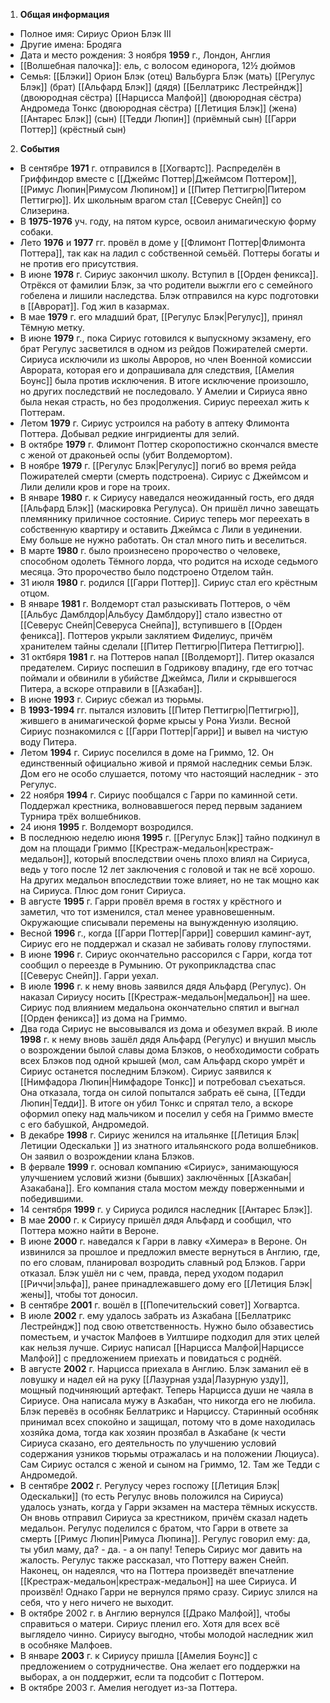 1. **Общая информация**
 - Полное имя: Сириус Орион Блэк III
 - Другие имена: Бродяга
 - Дата и место рождения: 3 ноября **1959** г., Лондон, Англия
 - [[Волшебная палочка]]: ель, с волосом единорога, 12½ дюймов
 - Семья: [[Блэки]]
	Орион Блэк (отец)
	Вальбурга Блэк (мать)
	[[Регулус Блэк]] (брат)
	[[Альфард Блэк]] (дядя)
	[[Беллатрикс Лестрейндж]] (двоюродная сёстра)
	[[Нарцисса Малфой]] (двоюродная сёстра)
	Андромеда Тонкс (двоюродная сёстра)
	[[Летиция Блэк]] (жена)
	[[Антарес Блэк]] (сын)
	[[Тедди Люпин]] (приёмный сын)
	[[Гарри Поттер]] (крёстный сын)

2. **События**
 - В сентябре **1971** г. отправился в [[Хогвартс]]. Распределён в Гриффиндор вместе с [[Джеймс Поттер|Джеймсом Поттером]], [[Римус Люпин|Римусом Люпином]] и [[Питер Петтигрю|Питером Петтигрю]]. Их школьным врагом стал [[Северус Снейп]] со Слизерина.
 - В **1975-1976** уч. году, на пятом курсе, освоил анимагическую форму собаки.
 - Лето **1976** и **1977** гг. провёл в доме у [[Флимонт Поттер|Флимонта Поттера]], так как на ладил с собственной семьёй. Поттеры богаты и не против его присутствия.
 - В июне **1978** г. Сириус закончил школу. Вступил в [[Орден феникса]]. Отрёкся от фамилии Блэк, за что родители выжгли его с семейного гобелена и лишили наследства. Блэк отправился на курс подготовки в [[Аврорат]]. Год жил в казармах.
 - В мае **1979** г. его младший брат, [[Регулус Блэк|Регулус]], принял Тёмную метку.
 - В июне **1979** г., пока Сириус готовился к выпускному экзамену, его брат Регулус засветился в одном из рейдов Пожирателей смерти. Сириуса исключили из школы Авроров, но член Военной комиссии Аврората, которая его и допрашивала для следствия, [[Амелия Боунс]] была против исключения. В итоге исключение произошло, но других последствий не последовало. У Амелии и Сириуса явно была некая страсть, но без продолжения. Сириус переехал жить к Поттерам.
 - Летом **1979** г. Сириус устроился на работу в аптеку Флимонта Поттера. Добывал редкие ингридиенты для зелий.
 - В октябре **1979** г. Флимонт Поттер скоропостижно скончался вместе с женой от драконьей оспы (убит Волдемортом).
 - В ноябре **1979** г. [[Регулус Блэк|Регулус]] погиб во время рейда Пожирателей смерти (смерть подстроена). Сириус с Джеймсом и Лили делили кров и горе на троих.
 - В январе **1980** г. к Сириусу наведался неожиданный гость, его дядя [[Альфард Блэк]] (маскировка Регулуса). Он пришёл лично завещать племяннику приличное состояние. Сириус теперь мог переехать в собственную квартиру и оставить Джеймса с Лили в уединении. Ему больше не нужно работать. Он стал много пить и веселиться.
 - В марте **1980** г. было произнесено пророчество о человеке, способном одолеть Тёмного лорда, что родится на исходе седьмого месяца. Это пророчество было подстроено Отделом тайн.
 - 31 июля **1980** г. родился [[Гарри Поттер]]. Сириус стал его крёстным отцом.
 - В январе **1981** г. Волдеморт стал разыскивать Поттеров, о чём [[Альбус Дамблдор|Альбусу Дамблдору]] стало известно от [[Северус Снейп|Северуса Снейпа]], вступившего в [[Орден феникса]]. Поттеров укрыли заклятием Фиделиус, причём хранителем тайны сделали [[Питер Петтигрю|Питера Петтигрю]].
 - 31 октбяря **1981** г. на Поттеров напал [[Волдеморт]]. Питер оказался предателем. Сириус поспешил в Годрикову впадину, где его тотчас поймали и обвинили в убийстве Джеймса, Лили и скрывшегося Питера, а вскоре отправили в [[Азкабан]].
 - В июне **1993** г. Сириус сбежал из тюрьмы.
 - В **1993-1994** гг. пытался изловить [[Питер Петтигрю|Петтигрю]], жившего в анимагической форме крысы у Рона Уизли. Весной Сириус познакомился с [[Гарри Поттер|Гарри]] и вывел на чистую воду Питера.
 - Летом **1994** г. Сириус поселился в доме на Гриммо, 12. Он единственный официально живой и прямой наследник семьи Блэк. Дом его не особо слушается, потому что настоящий наследник - это Регулус.
 - 22 ноября **1994** г. Сириус пообщался с Гарри по каминной сети. Поддержал крестника, волновавшегося перед первым заданием Турнира трёх волшебников.
 - 24 июня **1995** г. Волдеморт возродился.
 - В последнюю неделю июня **1995** г. [[Регулус Блэк]] тайно подкинул в дом на площади Гриммо [[Крестраж-медальон|крестраж-медальон]], который впоследствии очень плохо влиял на Сириуса, ведь у того после 12 лет заключения с головой и так не всё хорошо. На других медальон впоследствии тоже влияет, но не так мощно как на Сириуса. Плюс дом гонит Сириуса.
 - В августе **1995** г. Гарри провёл время в гостях у крёстного и заметил, что тот изменился, стал менее уравновешенным. Окружающие списывали перемены на вынужденную изоляцию.
 - Весной **1996** г., когда [[Гарри Поттер|Гарри]] совершил каминг-аут, Сириус его не поддержал и сказал не забивать голову глупостями.
 - В июне **1996** г. Сириус окончательно рассорился с Гарри, когда тот сообщил о переезде в Румынию. От рукоприкладства спас [[Северус Снейп]]. Гарри уехал.
 - В июле **1996** г. к нему вновь заявился дядя Альфард (Регулус). Он наказал Сириусу носить [[Крестраж-медальон|медальон]] на шее. Сириус под влиянием медальона окончательно спятил и выгнал [[Орден феникса]] из дома на Гриммо.
 - Два года Сириус не высовывался из дома и обезумел вкрай. В июле **1998** г. к нему вновь зашёл дядя Альфард (Регулус) и внушил мысль о возрождении былой славы дома Блэков, о необходимости собрать всех Блэков под одной крышей (мол, сам Альфард скоро умрёт и Сириус останется последним Блэком). Сириус заявился к [[Нимфадора Люпин|Нимфадоре Тонкс]] и потребовал съехаться. Она отказала, тогда он силой попытался забрать её сына, [[Тедди Люпин|Тедди]]. В итоге он убил Тонкс и спрятал тело, а вскоре оформил опеку над мальчиком и поселил у себя на Гриммо вместе с его бабушкой, Андромедой.
 - В декабре **1998** г. Сириус женился на итальянке [[Летиция Блэк|Летиции Одескальки ]] из знатного итальянского рода волшебников. Он заявил о возрождении клана Блэков.
 - В фервале **1999** г. основал компанию «Сириус», занимающуюся улучшением условий жизни (бывших) заключённых [[Азкабан|Азакабана]]. Его компания стала мостом между поверженными и победившими.
 - 14 сентября **1999** г. у Сириуса родился наследник [[Антарес Блэк]].
 - В мае **2000** г. к Сириусу пришёл дядя Альфард и сообщил, что Поттера можно найти в Вероне.
 - В июне **2000** г. наведался к Гарри в лавку «Химера» в Вероне. Он извинился за прошлое и предложил вместе вернуться в Англию, где, по его словам, планировал возродить славный род Блэков. Гарри отказал. Блэк ушёл ни с чем, правда, перед уходом подарил [[Риччи|эльфа]], ранее принадлежавшего дому его [[Летиция Блэк|жены]], чтобы тот доносил.
 - В сентябре **2001** г. вошёл в [[Попечительский совет]] Хогвартса.
 - В июле **2002** г. ему удалось забрать из Азкабана [[Беллатрикс Лестрейндж]] под свою ответственность. Нужно было обзавестись поместьем, и участок Малфоев в Уилтшире подходил для этих целей как нельзя лучше. Сириус написал [[Нарцисса Малфой|Нарциссе Малфой]] с предложением приехать и повидаться с роднёй.
 - В августе **2002** г. Нарцисса приехала в Англию. Блэк заманил её в ловушку и надел ей на руку [[Лазурная узда|Лазурную узду]], мощный подчиняющий артефакт. Теперь Нарцисса души не чаяла в Сириусе. Она написала мужу в Азкабан, что никогда его не любила. Блэк перевёз в особняк Беллатрикс и Нарциссу. Старинный особняк принимал всех спокойно и защищал, потому что в доме находилась хозяйка дома, тогда как хозяин прозябал в Азкабане (к чести Сириуса сказано, его деятельность по улучшению условий содержания узников тюрьмы отражалась и на положении Люциуса). Сам Сириус остался с женой и сыном на Гриммо, 12. Там же Тедди с Андромедой.
 - В сентябре **2002** г. Регулусу через госпожу [[Летиция Блэк|Одескальки]] (то есть Регулус вновь положился на Сириуса) удалось узнать, когда у Гарри экзамен на мастера тёмных искусств. Он вновь отправил Сириуса за крестником, причём сказал надеть медальон. Регулус поделился с братом, что Гарри в ответе за смерть [[Римус Люпин|Римуса Люпина]]. Регулус говорил ему: да, ты убил маму, да? - да. - а он папу! Теперь Сириус мог давить на жалость. Регулус также рассказал, что Поттеру важен Снейп. Наконец, он надеялся, что на Поттера произведёт впечатление [[Крестраж-медальон|крестраж-медальон]] на шее Сириуса. И произвёл! Однако Гарри не вернулся прямо сразу. Сириус злился на себя, что у него ничего не выходит.
 - В октябре 2002 г. в Англию вернулся [[Драко Малфой]], чтобы справиться о матери. Сириус пленил его. Хотя для всех всё выглядело чинно. Сириусу выгодно, чтобы молодой наследник жил в особняке Малфоев.
 - В январе **2003** г. к Сириусу пришла [[Амелия Боунс]] с предложением о сотрудничестве. Она желает его поддержки на выборах, а он поддержит, если та подсобит с Поттером.
 - В октябре 2003 г. Амелия негодует из-за Поттера.